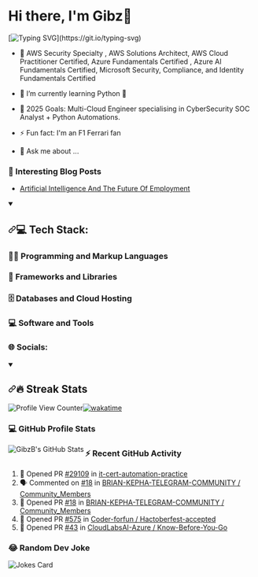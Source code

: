 # Hi there, I'm Gibz👋

[![Typing SVG](https://readme-typing-svg.demolab.com?font=Fira+Code&weight=300&pause=3000&random=false&width=700&lines=I'm+a+Son%2C+Developer%2C+Phlegmatic+and+Long+life+learner!!)](https://git.io/typing-svg)


- 🤩 AWS Security Specialty , AWS Solutions Architect, AWS Cloud Practitioner Certified, Azure Fundamentals Certified , Azure AI Fundamentals Certified, Microsoft Security, Compliance, and Identity Fundamentals Certified

- 🌱 I’m currently learning Python 🐍 
- 🥅 2025 Goals: Multi-Cloud Engineer specialising in CyberSecurity SOC Analyst + Python Automations.
- ⚡ Fun fact: I'm an F1 Ferrari fan
- 💬 Ask me about ...

### 📕 Interesting Blog Posts

- [Artificial Intelligence And The Future Of Employment](https://www.monitor.co.ke/2020/10/22/artificial-intelligence-and-the-future-of-employment/)

<details open=""><summary><h2 dir="auto"><a id="user-content--github-stats-and-activity" class="anchor" aria-hidden="true" href="https://github.com/DenverCoder1#-github-stats-and-activity"><svg class="octicon octicon-link" viewBox="0 0 16 16" version="1.1" width="16" height="16" aria-hidden="true"><path d="m7.775 3.275 1.25-1.25a3.5 3.5 0 1 1 4.95 4.95l-2.5 2.5a3.5 3.5 0 0 1-4.95 0 .751.751 0 0 1 .018-1.042.751.751 0 0 1 1.042-.018 1.998 1.998 0 0 0 2.83 0l2.5-2.5a2.002 2.002 0 0 0-2.83-2.83l-1.25 1.25a.751.751 0 0 1-1.042-.018.751.751 0 0 1-.018-1.042Zm-4.69 9.64a1.998 1.998 0 0 0 2.83 0l1.25-1.25a.751.751 0 0 1 1.042.018.751.751 0 0 1 .018 1.042l-1.25 1.25a3.5 3.5 0 1 1-4.95-4.95l2.5-2.5a3.5 3.5 0 0 1 4.95 0 .751.751 0 0 1-.018 1.042.751.751 0 0 1-1.042.018 1.998 1.998 0 0 0-2.83 0l-2.5 2.5a1.998 1.998 0 0 0 0 2.83Z"></path></svg></a><g-emoji class="g-emoji" alias="bar_chart" fallback-src="https://github.githubassets.com/images/icons/emoji/unicode/1f4ca.png">💻</g-emoji><span> </span>Tech Stack:</h2></summary>

### 👨‍💻 **Programming and Markup Languages**


### 🧰 Frameworks and Libraries


### 🗄️ Databases and Cloud Hosting


### 💻 Software and Tools


### 🌐 Socials:


<details open=""><summary><h2 dir="auto"><a id="user-content--github-stats-and-activity" class="anchor" aria-hidden="true" href="https://github.com/DenverCoder1#-github-stats-and-activity"><svg class="octicon octicon-link" viewBox="0 0 16 16" version="1.1" width="16" height="16" aria-hidden="true"><path d="m7.775 3.275 1.25-1.25a3.5 3.5 0 1 1 4.95 4.95l-2.5 2.5a3.5 3.5 0 0 1-4.95 0 .751.751 0 0 1 .018-1.042.751.751 0 0 1 1.042-.018 1.998 1.998 0 0 0 2.83 0l2.5-2.5a2.002 2.002 0 0 0-2.83-2.83l-1.25 1.25a.751.751 0 0 1-1.042-.018.751.751 0 0 1-.018-1.042Zm-4.69 9.64a1.998 1.998 0 0 0 2.83 0l1.25-1.25a.751.751 0 0 1 1.042.018.751.751 0 0 1 .018 1.042l-1.25 1.25a3.5 3.5 0 1 1-4.95-4.95l2.5-2.5a3.5 3.5 0 0 1 4.95 0 .751.751 0 0 1-.018 1.042.751.751 0 0 1-1.042.018 1.998 1.998 0 0 0-2.83 0l-2.5 2.5a1.998 1.998 0 0 0 0 2.83Z"></path></svg></a><g-emoji class="g-emoji" alias="bar_chart" fallback-src="https://github.githubassets.com/images/icons/emoji/unicode/1f4ca.png">🔥</g-emoji><span> </span>Streak Stats</h2></summary>

![Profile View Counter](https://komarev.com/ghpvc/?username=GibzB)[![wakatime](https://wakatime.com/badge/user/a9611eba-023d-4156-99b4-1af365292f85.svg)](https://wakatime.com/@a9611eba-023d-4156-99b4-1af365292f85)




### 💻 GitHub Profile Stats

<img align="left" alt="GibzB's GitHub Stats" src="https://github-readme-stats.vercel.app/api?username=GibzB&show_icons=true&hide_border=false&title_color=ff652f&icon_color=FFE400&bg_color=09131B&text_color=ffffff&border_color=0c1a25" />

### ⚡ Recent GitHub Activity

1. 💪 Opened PR [#29109](https://github.com/google/it-cert-automation-practice/pull/29109) in [it-cert-automation-practice](https://github.com/google/it-cert-automation-practice/)
2. 🗣 Commented on [#18](https://github.com/BRIAN-KEPHA-TELEGRAM-COMMUNITY/Community_Members/pull/18) in [BRIAN-KEPHA-TELEGRAM-COMMUNITY / Community_Members](https://github.com/BRIAN-KEPHA-TELEGRAM-COMMUNITY/Community_Members)
3. 💪 Opened PR [#18](https://github.com/BRIAN-KEPHA-TELEGRAM-COMMUNITY/Community_Members/pull/18) in [BRIAN-KEPHA-TELEGRAM-COMMUNITY / Community_Members](https://github.com/BRIAN-KEPHA-TELEGRAM-COMMUNITY/Community_Members)
4. 💪 Opened PR [#575](https://github.com/Coder-forfun/Hactoberfest-accepted/pull/575) in [Coder-forfun / Hactoberfest-accepted](https://github.com/Coder-forfun/Hactoberfest-accepted)
5. 💪 Opened PR [#43](https://github.com/CloudLabsAI-Azure/Know-Before-You-Go/pull/43) in [CloudLabsAI-Azure / Know-Before-You-Go](https://github.com/CloudLabsAI-Azure/Know-Before-You-Go)

<!--### ✍️ Random Dev Quote-->


### 😂 Random Dev Joke

![Jokes Card](https://readme-jokes.vercel.app/api)

<!--[![Title](Image URL)](Link URL)-->
